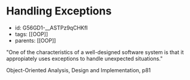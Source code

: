 # Handling Exceptions
* id: G56GD1-__ASTPz9qCHKfI
* tags: [[OOP]]
* parents: [[OOP]]

"One of the characteristics of a well-designed software system is that it appropiately uses exceptions to handle unexpected situations."

Object-Oriented Analysis, Design and Implementation, p81
